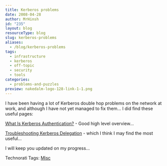 ```yaml
---
title: Kerberos problems
date: 2008-04-28
author: MrHinsh
id: "235"
layout: blog
resourceType: blog
slug: kerberos-problems
aliases:
  - /blog/kerberos-problems
tags:
  - infrastructure
  - kerberos
  - off-topic
  - security
  - tools
categories:
  - problems-and-puzzles
preview: nakedalm-logo-128-link-1-1.png
---
```


I have been having a lot of Kerberos double hop problems on the network at work, and although I have not yet managed to fix them... I did find these useful pages:

[What Is Kerberos Authentication?](http://technet2.microsoft.com/windowsserver/en/library/792ed95d-6f13-4181-a218-e4eaab361c1b1033.mspx?mfr=true) - Good high level overview...

[Troubleshooting Kerberos Delegation](http://www.microsoft.com/technet/prodtechnol/windowsserver2003/technologies/security/tkerbdel.mspx) - which I think I may find the most useful...

I will keep you updated on my progress...

Technorati Tags: [Misc](http://technorati.com/tags/Misc)
